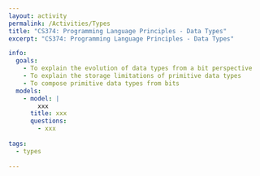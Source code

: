 ```yaml
---
layout: activity
permalink: /Activities/Types
title: "CS374: Programming Language Principles - Data Types"
excerpt: "CS374: Programming Language Principles - Data Types"

info: 
  goals: 
    - To explain the evolution of data types from a bit perspective
    - To explain the storage limitations of primitive data types
    - To compose primitive data types from bits
  models:
    - model: |
        xxx
      title: xxx
      questions:
        - xxx
      
tags:
  - types
  
---
```


